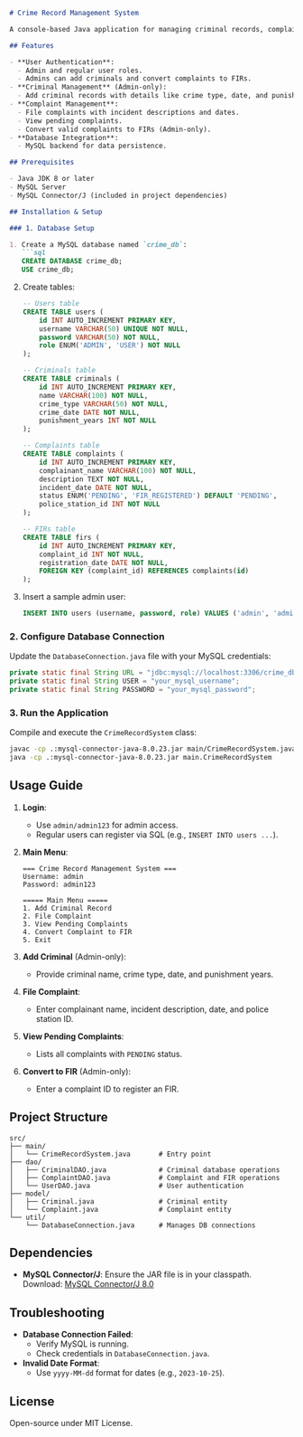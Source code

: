 ```markdown
# Crime Record Management System

A console-based Java application for managing criminal records, complaints, and FIR registrations. Designed for use by police departments to streamline record-keeping and complaint processing.

## Features

- **User Authentication**:  
  - Admin and regular user roles.
  - Admins can add criminals and convert complaints to FIRs.
- **Criminal Management** (Admin-only):  
  - Add criminal records with details like crime type, date, and punishment.
- **Complaint Management**:  
  - File complaints with incident descriptions and dates.
  - View pending complaints.
  - Convert valid complaints to FIRs (Admin-only).
- **Database Integration**:  
  - MySQL backend for data persistence.

## Prerequisites

- Java JDK 8 or later
- MySQL Server
- MySQL Connector/J (included in project dependencies)

## Installation & Setup

### 1. Database Setup

1. Create a MySQL database named `crime_db`:
   ```sql
   CREATE DATABASE crime_db;
   USE crime_db;
   ```

2. Create tables:
   ```sql
   -- Users table
   CREATE TABLE users (
       id INT AUTO_INCREMENT PRIMARY KEY,
       username VARCHAR(50) UNIQUE NOT NULL,
       password VARCHAR(50) NOT NULL,
       role ENUM('ADMIN', 'USER') NOT NULL
   );

   -- Criminals table
   CREATE TABLE criminals (
       id INT AUTO_INCREMENT PRIMARY KEY,
       name VARCHAR(100) NOT NULL,
       crime_type VARCHAR(50) NOT NULL,
       crime_date DATE NOT NULL,
       punishment_years INT NOT NULL
   );

   -- Complaints table
   CREATE TABLE complaints (
       id INT AUTO_INCREMENT PRIMARY KEY,
       complainant_name VARCHAR(100) NOT NULL,
       description TEXT NOT NULL,
       incident_date DATE NOT NULL,
       status ENUM('PENDING', 'FIR_REGISTERED') DEFAULT 'PENDING',
       police_station_id INT NOT NULL
   );

   -- FIRs table
   CREATE TABLE firs (
       id INT AUTO_INCREMENT PRIMARY KEY,
       complaint_id INT NOT NULL,
       registration_date DATE NOT NULL,
       FOREIGN KEY (complaint_id) REFERENCES complaints(id)
   );
   ```

3. Insert a sample admin user:
   ```sql
   INSERT INTO users (username, password, role) VALUES ('admin', 'admin123', 'ADMIN');
   ```

### 2. Configure Database Connection

Update the `DatabaseConnection.java` file with your MySQL credentials:
```java
private static final String URL = "jdbc:mysql://localhost:3306/crime_db";
private static final String USER = "your_mysql_username";
private static final String PASSWORD = "your_mysql_password";
```

### 3. Run the Application

Compile and execute the `CrimeRecordSystem` class:
```bash
javac -cp .:mysql-connector-java-8.0.23.jar main/CrimeRecordSystem.java
java -cp .:mysql-connector-java-8.0.23.jar main.CrimeRecordSystem
```

## Usage Guide

1. **Login**:  
   - Use `admin/admin123` for admin access.
   - Regular users can register via SQL (e.g., `INSERT INTO users ...`).

2. **Main Menu**:
   ```
   === Crime Record Management System ===
   Username: admin
   Password: admin123

   ===== Main Menu =====
   1. Add Criminal Record
   2. File Complaint
   3. View Pending Complaints
   4. Convert Complaint to FIR
   5. Exit
   ```

3. **Add Criminal** (Admin-only):  
   - Provide criminal name, crime type, date, and punishment years.

4. **File Complaint**:  
   - Enter complainant name, incident description, date, and police station ID.

5. **View Pending Complaints**:  
   - Lists all complaints with `PENDING` status.

6. **Convert to FIR** (Admin-only):  
   - Enter a complaint ID to register an FIR.

## Project Structure

```
src/
├── main/
│   └── CrimeRecordSystem.java       # Entry point
├── dao/
│   ├── CriminalDAO.java             # Criminal database operations
│   ├── ComplaintDAO.java            # Complaint and FIR operations
│   └── UserDAO.java                 # User authentication
├── model/
│   ├── Criminal.java                # Criminal entity
│   └── Complaint.java               # Complaint entity
└── util/
    └── DatabaseConnection.java      # Manages DB connections
```

## Dependencies

- **MySQL Connector/J**: Ensure the JAR file is in your classpath.  
  Download: [MySQL Connector/J 8.0](https://dev.mysql.com/downloads/connector/j/)

## Troubleshooting

- **Database Connection Failed**:  
  - Verify MySQL is running.
  - Check credentials in `DatabaseConnection.java`.
- **Invalid Date Format**:  
  - Use `yyyy-MM-dd` format for dates (e.g., `2023-10-25`).

## License

Open-source under MIT License.
